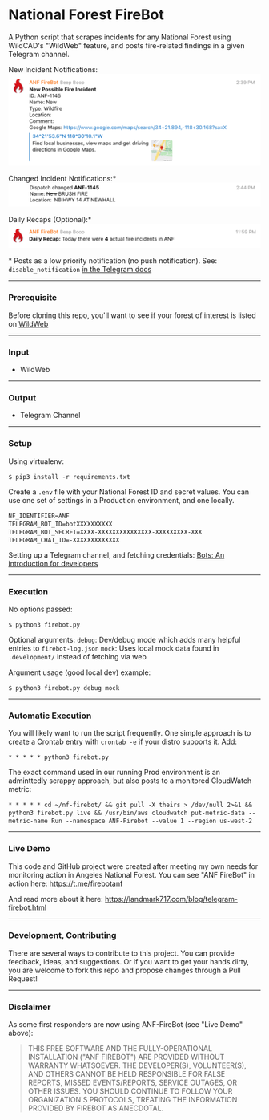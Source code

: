 # National Forest FireBot
A Python script that scrapes incidents for any National Forest using WildCAD's "WildWeb" feature, and posts fire-related findings in a given Telegram channel.


New Incident Notifications:
![Screenshot](https://github.com/acceptableEngineering/nf-firebot/blob/main/.github/README-images/Telegram-Notif.png?raw=true)

Changed Incident Notifications:*
![Screenshot](https://github.com/acceptableEngineering/nf-firebot/blob/main/.github/README-images/Telegram-Change-Notif.png?raw=true)

Daily Recaps (Optional):*
![Screenshot](https://github.com/acceptableEngineering/nf-firebot/blob/main/.github/README-images/Telegram-Daily-Recap.png?raw=true)

\* Posts as a low priority notification (no push notification). See: `disable_notification` [in the Telegram docs](https://core.telegram.org/bots/api#sendmessage)

---

### Prerequisite
Before cloning this repo, you'll want to see if your forest of interest is listed on [WildWeb](http://www.wildcad.net/WildCADWeb.asp)

---

### Input
- WildWeb

---

### Output
- Telegram Channel

---

### Setup
Using virtualenv:
```
$ pip3 install -r requirements.txt
```
Create a `.env` file with your National Forest ID and secret values. You can use one set of settings in a Production environment, and one locally.
```
NF_IDENTIFIER=ANF
TELEGRAM_BOT_ID=botXXXXXXXXXX
TELEGRAM_BOT_SECRET=XXXX-XXXXXXXXXXXXXXX-XXXXXXXXX-XXX
TELEGRAM_CHAT_ID=-XXXXXXXXXXXXX
```

Setting up a Telegram channel, and fetching credentials: [Bots: An introduction for developers](https://core.telegram.org/bots/#3-how-do-i-create-a-bot)

---

### Execution
No options passed:
```
$ python3 firebot.py
```

Optional arguments:
`debug`: Dev/debug mode which adds many helpful entries to `firebot-log.json`
`mock`: Uses local mock data found in `.development/` instead of fetching via web

Argument usage (good local dev) example:
```
$ python3 firebot.py debug mock
```

---

### Automatic Execution
You will likely want to run the script frequently. One simple approach is to create a Crontab entry with `crontab -e` if your distro supports it. Add:
```
* * * * * python3 firebot.py
```
The exact command used in our running Prod environment is an adminttedly scrappy approach, but also posts to a monitored CloudWatch metric:
```
* * * * * cd ~/nf-firebot/ && git pull -X theirs > /dev/null 2>&1 && python3 firebot.py live && /usr/bin/aws cloudwatch put-metric-data --metric-name Run --namespace ANF-Firebot --value 1 --region us-west-2
```

---

### Live Demo
This code and GitHub project were created after meeting my own needs for monitoring action in Angeles National Forest. You can see "ANF FireBot" in action here:
https://t.me/firebotanf

And read more about it here:
https://landmark717.com/blog/telegram-firebot.html

---

### Development, Contributing
There are several ways to contribute to this project. You can provide feedback, ideas, and suggestions. Or if you want to get your hands dirty, you are welcome to fork this repo and propose changes through a Pull Request!

---

### Disclaimer
As some first responders are now using ANF-FireBot (see "Live Demo" above):

> THIS FREE SOFTWARE AND THE FULLY-OPERATIONAL INSTALLATION ("ANF FIREBOT") ARE PROVIDED WITHOUT WARRANTY WHATSOEVER. THE DEVELOPER(S), VOLUNTEER(S), AND OTHERS CANNOT BE HELD RESPONSIBLE FOR FALSE REPORTS, MISSED EVENTS/REPORTS, SERVICE OUTAGES, OR OTHER ISSUES. YOU SHOULD CONTINUE TO FOLLOW YOUR ORGANIZATION'S PROTOCOLS, TREATING THE INFORMATION PROVIDED BY FIREBOT AS ANECDOTAL.
